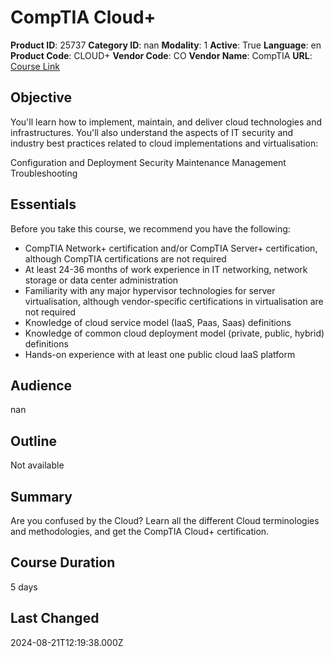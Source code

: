 # CompTIA Cloud+

**Product ID**: 25737
**Category ID**: nan
**Modality**: 1
**Active**: True
**Language**: en
**Product Code**: CLOUD+
**Vendor Code**: CO
**Vendor Name**: CompTIA
**URL**: [Course Link](https://www.fastlaneus.com/course/25737)

## Objective
You'll learn how to implement, maintain, and deliver cloud technologies and infrastructures. You'll also understand the aspects of IT security and industry best practices related to cloud implementations and virtualisation:

Configuration and Deployment
Security
Maintenance
Management
Troubleshooting

## Essentials
Before you take this course, we recommend you have the following:


- CompTIA Network+ certification and/or CompTIA Server+ certification, although CompTIA certifications are not required
- At least 24-36 months of work experience in IT networking, network storage or data center  administration
- Familiarity with any major hypervisor technologies for server virtualisation, although vendor-specific certifications in virtualisation are not required
- Knowledge of cloud service model (IaaS, Paas, Saas) definitions
- Knowledge of common cloud deployment model (private, public, hybrid) definitions
- Hands-on experience with at least one public cloud IaaS platform

## Audience
nan

## Outline
Not available

## Summary
Are you confused by the Cloud? Learn all the different Cloud terminologies and methodologies, and get the CompTIA Cloud+ certification.

## Course Duration
5 days

## Last Changed
2024-08-21T12:19:38.000Z
